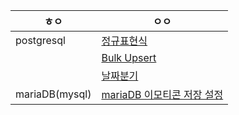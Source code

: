 | ㅎㅇ           | ㅇㅇ                                                         |
| -------------- | ------------------------------------------------------------ |
| postgresql     | [정규표현식](https://github.com/Jehaejun/study_note/blob/main/postgresql/%EC%A0%95%EA%B7%9C%ED%91%9C%ED%98%84%EC%8B%9D.md) |
|                | [Bulk Upsert](https://github.com/Jehaejun/organization/blob/main/postgresql/Bulk%20Upsert.md) |
|                | [날짜분기](https://github.com/Jehaejun/organization/blob/main/postgresql/%EB%82%A0%EC%A7%9C%EB%B6%84%EA%B8%B0.md) |
| mariaDB(mysql) | [mariaDB 이모티콘 저장 설정](https://github.com/Jehaejun/organization/blob/main/mariaDB(mysql)/mariaDB%20%EC%9D%B4%EB%AA%A8%ED%8B%B0%EC%BD%98%20%EC%A0%80%EC%9E%A5%20%EC%84%A4%EC%A0%95.md) |

